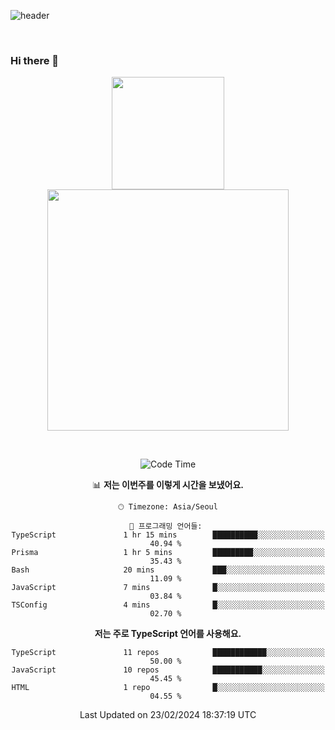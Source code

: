 ![header](https://capsule-render.vercel.app/api?type=waving&amp;color=timeGradient&amp;height=300&amp;section=header&amp;animation=fadeIn&amp;fontSize=55&amp;fontAlignY=40&amp;text=thornewater%20Github&amp;descSize=30)

<br>


### Hi there 👋

<div align="center">
   <p display="inline">
    <a href="https://github.com/thornewater">
     <img height="180" src="https://github-readme-stats.vercel.app/api?username=thornewater&theme=radical&show_icons=true" />
     <img width="386" src="https://github-readme-stats.vercel.app/api/top-langs/?username=thornewater&layout=compact&theme=radical&show_icons=true" />
    </a>
  </p>





<br>


<!--START_SECTION:waka-->
![Code Time](http://img.shields.io/badge/Code%20Time-436%20hrs%2011%20mins-blue)

📊 **저는 이번주를 이렇게 시간을 보냈어요.** 

```text
🕑︎ Timezone: Asia/Seoul

💬 프로그래밍 언어들: 
TypeScript               1 hr 15 mins        ██████████░░░░░░░░░░░░░░░   40.94 % 
Prisma                   1 hr 5 mins         █████████░░░░░░░░░░░░░░░░   35.43 % 
Bash                     20 mins             ███░░░░░░░░░░░░░░░░░░░░░░   11.09 % 
JavaScript               7 mins              █░░░░░░░░░░░░░░░░░░░░░░░░   03.84 % 
TSConfig                 4 mins              █░░░░░░░░░░░░░░░░░░░░░░░░   02.70 % 
```

**저는 주로 TypeScript 언어를 사용해요.** 

```text
TypeScript               11 repos            ████████████░░░░░░░░░░░░░   50.00 % 
JavaScript               10 repos            ███████████░░░░░░░░░░░░░░   45.45 % 
HTML                     1 repo              █░░░░░░░░░░░░░░░░░░░░░░░░   04.55 % 
```




 Last Updated on 23/02/2024 18:37:19 UTC
<!--END_SECTION:waka-->


<!--
**thornewater/thornewater** is a ✨ _special_ ✨ repository because its `README.md` (this file) appears on your GitHub profile.

Here are some ideas to get you started:

- 🔭 I’m currently working on ...
- 🌱 I’m currently learning ...
- 👯 I’m looking to collaborate on ...
- 🤔 I’m looking for help with ...
- 💬 Ask me about ...
- 📫 How to reach me: ...
- 😄 Pronouns: ...
- ⚡ Fun fact: ...
-->
